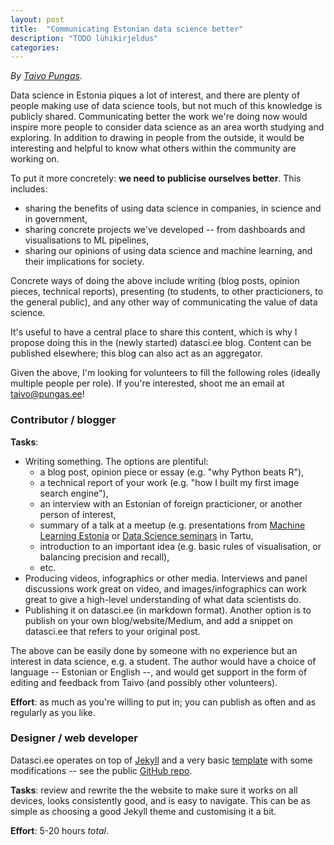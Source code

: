 ```yaml
---
layout: post
title:  "Communicating Estonian data science better"
description: "TODO lühikirjeldus"
categories:
---
```


*By [Taivo Pungas](pungas.ee).*


Data science in Estonia piques a lot of interest, and there are plenty of people making use of data science tools, but not much of this knowledge is publicly shared. Communicating better the work we're doing now would inspire more people to consider data science as an area worth studying and exploring. In addition to drawing in people from the outside, it would be interesting and helpful to know what others within the community are working on.

To put it more concretely: **we need to publicise ourselves better**. This includes:

* sharing the benefits of using data science in companies, in science and in government,
* sharing concrete projects we've developed -- from dashboards and visualisations to ML pipelines,
* sharing our opinions of using data science and machine learning, and their implications for society.

Concrete ways of doing the above include writing (blog posts, opinion pieces, technical reports), presenting (to students, to other practicioners, to the general public), and any other way of communicating the value of data science.

It's useful to have a central place to share this content, which is why I propose doing this in the (newly started) datasci.ee blog. Content can be published elsewhere; this blog can also act as an aggregator.

Given the above, I'm looking for volunteers to fill the following roles (ideally multiple people per role). If you're interested, shoot me an email at [taivo@pungas.ee](mailto:taivo@pungas.ee)!

### Contributor / blogger

**Tasks**:
* Writing something. The options are plentiful:
	* a blog post, opinion piece or essay (e.g. "why Python beats R"),
	* a technical report of your work (e.g. "how I built my first image search engine"),
	* an interview with an Estonian of foreign practicioner, or another person of interest,
	* summary of a talk at a meetup (e.g. presentations from [Machine Learning Estonia](https://www.meetup.com/Machine-Learning-Estonia) or [Data Science seminars](https://www.cs.ut.ee/et/uritused/data-science-seminar-deep-learning) in Tartu,
	* introduction to an important idea (e.g. basic rules of visualisation, or balancing precision and recall),
	* etc.
* Producing videos, infographics or other media. Interviews and panel discussions work great on video, and images/infographics can work great to give a high-level understanding of what data scientists do.
* Publishing it on datasci.ee (in markdown format). Another option is to publish on your own blog/website/Medium, and add a snippet on datasci.ee that refers to your original post.

The above can be easily done by someone with no experience but an interest in data science, e.g. a student. The author would have a choice of language -- Estonian or English --, and would get support in the form of editing and feedback from Taivo (and possibly other volunteers).

**Effort**: as much as you're willing to put in; you can publish as often and as regularly as you like.


### Designer / web developer

Datasci.ee operates on top of [Jekyll](https://jekyllrb.com/) and a very basic [template](https://github.com/jekyll/minima) with some modifications -- see the public [GitHub repo](github.com/datasciee/datasciee.github.io).

**Tasks**: review and rewrite the the website to make sure it works on all devices, looks consistently good, and is easy to navigate. This can be as simple as choosing a good Jekyll theme and customising it a bit.

**Effort**: 5-20 hours *total*.







